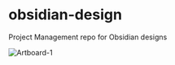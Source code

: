 # obsidian-design
Project Management repo for Obsidian designs

![Artboard-1](https://user-images.githubusercontent.com/46250921/140553175-80611ab5-ab0c-473d-9923-81d066265990.png)
